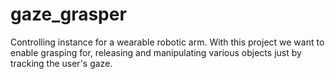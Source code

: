 # gaze_grasper
Controlling instance for a wearable robotic arm. 
With this project we want to enable grasping for, releasing and manipulating various objects just by tracking the user's gaze. 
